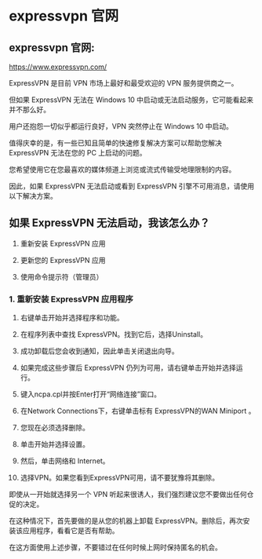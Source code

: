 # expressvpn 官网
## expressvpn 官网:

https://www.expressvpn.com/

ExpressVPN 是目前 VPN 市场上最好和最受欢迎的 VPN 服务提供商之一。

但如果 ExpressVPN 无法在 Windows 10 中启动或无法启动服务，它可能看起来并不那么好。

用户还抱怨一切似乎都运行良好，VPN 突然停止在 Windows 10 中启动。

值得庆幸的是，有一些已知且简单的快速修复解决方案可以帮助您解决 ExpressVPN 无法在您的 PC 上启动的问题。

您希望使用它在您最喜欢的媒体频道上浏览或流式传输受地理限制的内容。

因此，如果 ExpressVPN 无法启动或看到 ExpressVPN 引擎不可用消息，请使用以下解决方案。

## 如果 ExpressVPN 无法启动，我该怎么办？

1. 重新安装 ExpressVPN 应用
    
2. 更新您的 ExpressVPN 应用
    
3. 使用命令提示符（管理员）
    

### 1\. 重新安装 ExpressVPN 应用程序

1. 右键单击开始并选择程序和功能。
    
2. 在程序列表中查找 ExpressVPN。找到它后，选择Uninstall。
    
3. 成功卸载后您会收到通知，因此单击关闭退出向导。
    
4. 如果完成这些步骤后 ExpressVPN 仍列为可用，请右键单击开始并选择运行。
    
5. 键入ncpa.cpl并按Enter打开“网络连接”窗口。
    
6. 在Network Connections下，右键单击标有 ExpressVPN的WAN Miniport 。
    
7. 您现在必须选择删除。
    
8. 单击开始并选择设置。
    
9. 然后，单击网络和 Internet。
    
10. 选择VPN。如果您看到ExpressVPN可用，请不要犹豫将其删除。
    

即使从一开始就选择另一个 VPN 听起来很诱人，我们强烈建议您不要做出任何仓促的决定。

在这种情况下，首先要做的是从您的机器上卸载 ExpressVPN。删除后，再次安装该应用程序，看看它是否有帮助。

在这方面使用上述步骤，不要错过在任何时候上网时保持匿名的机会。
